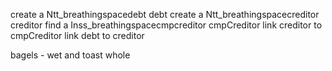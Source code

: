 create a Ntt_breathingspacedebt debt
create a Ntt_breathingspacecreditor creditor
find a Inss_breathingspacecmpcreditor cmpCreditor
link creditor to cmpCreditor
link debt to creditor

bagels - wet and toast whole